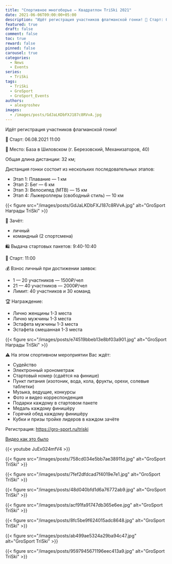 ```yaml
---
title: "Спортивное многоборье — Квадратлон TriSki 2021"
date: 2021-06-06T09:00:00+05:00
description: "Идёт регистрация участников флагманской гонки! 🏁 Старт: 06.08.2021 11:00 Общая длина дистанции: 32 км; Дистанция гонки состоит из нескольких последовательных этапов: Этап 1: Плавание — 1 км Этап 2: Бег — 6 км Этап 3: Велосипед (MTB) — 15 км Этап 4: Лыжероллеры (свободный стиль) — 10 км"
featured: true
draft: false
comment: false
toc: true
reward: false
pinned: false
carousel: true
categories:
  - News
  - Events
series:
  - TriSki
tags:
  - TriSki
  - GroSport
  - GroSport_Events
authors:
  - alexgroshev
images:
  - /images/posts/GdJaLKDbFXJ187c8RVvA.jpg
---
```

Идёт регистрация участников флагманской гонки!

🏁 Старт: 06.08.2021 11:00<!--more-->

📍 Место: База в Шиловском (г. Березовский, Механизаторов, 40)

Общая длина дистанции: 32 км;

Дистанция гонки состоит из нескольких последовательных этапов:

- Этап 1: Плавание — 1 км
- Этап 2: Бег — 6 км
- Этап 3: Велосипед (MTB) — 15 км
- Этап 4: Лыжероллеры (свободный стиль) — 10 км

{{< figure src="/images/posts/GdJaLKDbFXJ187c8RVvA.jpg" alt="GroSport Награды TriSki" >}}

👫 Зачёт:

- личный
- командный (2 спортсмена)

🛍 Выдача стартовых пакетов: 9:40-10:40

🏁 Старт: 11:00

💰 Взнос личный при достижении заявок:

- 1 — 20 участников — 1500₽/чел
- 21 — 40 участников — 2000₽/чел
- Лимит: 40 участников и 30 команд

🏆 Награждение:

- Лично женщины 1-3 места
- Лично мужчины 1-3 места
- Эстафета мужчины 1-3 места
- Эстафета смешанная 1-3 места

{{< figure src="/images/posts/e74519bbeb13e8bf03a901.jpg" alt="GroSport Награды TriSki" >}}

⚠ На этом спортивном мероприятии Вас ждёт:

- Судейство
- Электронный хронометраж
- Стартовый номер (сдаётся на финише)
- Пункт питания (изотоник, вода, кола, фрукты, орехи, солевые таблетки)
- Музыка, ведущие, конкурсы
- Фото и видео корреспонденция
- Подарки каждому в стартовом пакете
- Медаль каждому финишёру
- Горячий обед каждому финишёру
- Кубки и призы тройке лидеров в каждом зачёте

Регистрация: https://gro-sport.ru/triski

[Видео как это было](https://vk.com/video_ext.php?oid=-102571335&id=456239029&hash=2aa4ce08f98d1315&hd=2&autoplay=1)

{{< youtube JuEx024mfV4 >}}

{{< figure src="/images/posts/758cd034e5bb7ae38911d.jpg" alt="GroSport TriSki" >}}

{{< figure src="/images/posts/7fef2dfdcad7f4019e7e1.jpg" alt="GroSport TriSki" >}}

{{< figure src="/images/posts/48d040bfd1d6a76772ab9.jpg" alt="GroSport TriSki" >}}

{{< figure src="/images/posts/acf91fa91747db365e6ee.jpg" alt="GroSport TriSki" >}}

{{< figure src="/images/posts/8fc5be9f624015adc8648.jpg" alt="GroSport TriSki" >}}

{{< figure src="/images/posts/ab499ae5324a29ba94c47.jpg" alt="GroSport TriSki" >}}

{{< figure src="/images/posts/9597945671196eec413a9.jpg" alt="GroSport TriSki" >}}
